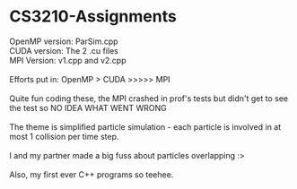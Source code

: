 # CS3210-Assignments

OpenMP version: ParSim.cpp\
CUDA version: The 2 .cu files\
MPI Version: v1.cpp and v2.cpp\
\
Efforts put in: OpenMP > CUDA >>>>> MPI\
\
Quite fun coding these, the MPI crashed in prof's tests but didn't get to see the test so NO IDEA WHAT WENT WRONG\
\
The theme is simplified particle simulation - each particle is involved in at most 1 collision per time step.\
\
I and my partner made a big fuss about particles overlapping :>\
\
Also, my first ever C++ programs so teehee.
